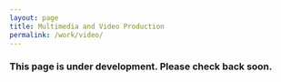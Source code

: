 ```yaml
---
layout: page
title: Multimedia and Video Production
permalink: /work/video/
---
```


<h3>This page is under development. Please check back soon.</h3>